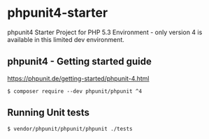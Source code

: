 # phpunit4-starter
phpunit4 Starter Project for PHP 5.3 Environment - only version 4 is available in this limited dev environment.

## phpunit4 - Getting started guide
https://phpunit.de/getting-started/phpunit-4.html
```
$ composer require --dev phpunit/phpunit ^4
```

## Running Unit tests
```
$ vendor/phpunit/phpunit/phpunit ./tests
```
